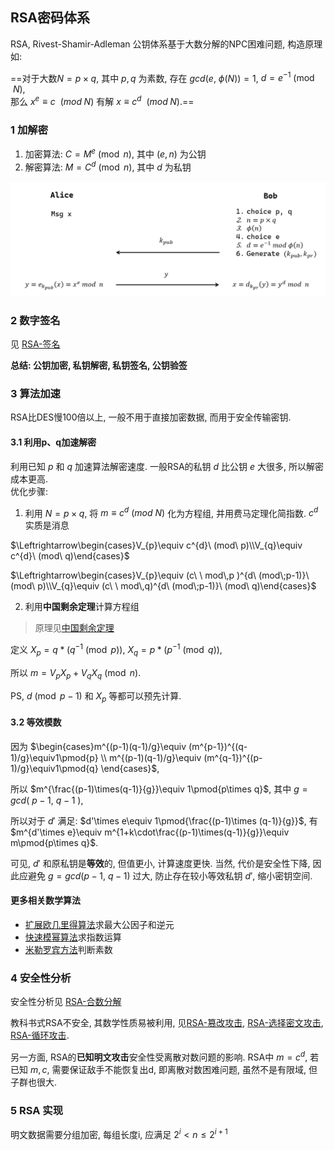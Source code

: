 ## RSA密码体系
RSA, Rivest-Shamir-Adleman 公钥体系基于大数分解的NPC困难问题, 构造原理如:

==对于大数$N=p\times q$, 其中 $p,q$ 为素数, 存在 $gcd(e,\ \phi(N))=1$, $d=e^{-1}\pmod{N}$,   
那么 $x^{e}\equiv c\ \   (mod\; N)$ 有解 $x\equiv c^{d}\ \ (mod\; N)$.==

### 1 加解密

1. 加密算法: $C=M^{e}\pmod n$, 其中 $(e,n)$ 为公钥
2. 解密算法: $M=C^{d}\pmod n$, 其中 $d$ 为私钥

![|500](../../../attach/Pasted%20image%2020230420135629.png)

### 2 数字签名

见 [RSA-签名](RSA-签名.md)

**总结: 公钥加密, 私钥解密, 私钥签名, 公钥验签**

### 3 算法加速

RSA比DES慢100倍以上, 一般不用于直接加密数据, 而用于安全传输密钥.

#### 3.1 利用p、q加速解密

利用已知 $p$ 和 $q$ 加速算法解密速度. 一般RSA的私钥 $d$ 比公钥 $e$ 大很多, 所以解密成本更高.  
优化步骤:

1. 利用 $N=p\times q$, 将 $m \equiv c^{d}\ (mod\ N)$ 化为方程组, 并用费马定理化简指数. $c^{d}$ 实质是消息

$\Leftrightarrow\begin{cases}V_{p}\equiv c^{d}\ (mod\ p)\\V_{q}\equiv c^{d}\ (mod\ q)\end{cases}$

$\Leftrightarrow\begin{cases}V_{p}\equiv (c\ \ mod\,p )^{d\ (mod\;p-1)}\ (mod\ p)\\V_{q}\equiv (c\ \ mod\,q)^{d\ (mod\;p-1)}\ (mod\ q)\end{cases}$

2. 利用**中国剩余定理**计算方程组
   
>  原理见[中国剩余定理](../../../代数/数论/中国剩余定理.md)
   
定义 $X_{p}=q*(q^{-1}\pmod p)$, $X_{q}=p*(p^{-1}\pmod q)$,

所以 $m=V_{p}X_{p}+V_{q}X_{q}\pmod n$.

PS, $d\pmod{p-1}$ 和 $X_p$ 等都可以预先计算.

#### 3.2 等效模数

因为 $\begin{cases}m^{(p-1)(q-1)/g}\equiv (m^{p-1})^{(q-1)/g}\equiv1\pmod{p} \\ m^{(p-1)(q-1)/g}\equiv (m^{q-1})^{(p-1)/g}\equiv1\pmod{q} \end{cases}$, 

所以 $m^{\frac{(p-1)\times(q-1)}{g}}\equiv 1\pmod{p\times q}$, 其中 $g=gcd(\ p-1,\ q-1\ )$, 

所以对于 $d'$ 满足: $d'\times e\equiv 1\pmod{\frac{(p-1)\times (q-1)}{g}}$, 有 $m^{d'\times e}\equiv m^{1+k\cdot\frac{(p-1)\times(q-1)}{g}}\equiv m\pmod{p\times q}$.

可见, $d'$ 和原私钥是**等效**的, 但值更小, 计算速度更快. 当然, 代价是安全性下降, 因此应避免 $g=gcd(p-1,\ q-1)$ 过大, 防止存在较小等效私钥 $d'$, 缩小密钥空间.

#### 更多相关数学算法

- [扩展欧几里得算法](../../../代数/数论/扩展欧几里得算法.md)求最大公因子和逆元
- [快速模幂算法](../../../代数/数论/快速模幂算法.md)求指数运算
- [米勒罗宾方法](../../../代数/数论/素性检测-米勒罗宾方法.md)判断素数

### 4 安全性分析

安全性分析见 [RSA-合数分解](RSA-攻击/RSA-合数分解.md)

教科书式RSA不安全, 其数学性质易被利用, 见[RSA-篡改攻击](RSA-攻击/RSA-篡改攻击.md), [RSA-选择密文攻击](RSA-攻击/RSA-选择密文攻击.md), [RSA-循环攻击](RSA-攻击/RSA-循环攻击.md).

另一方面, RSA的**已知明文攻击**安全性受离散对数问题的影响. RSA中 $m=c^{d}$, 若已知 $m,c$, 需要保证敌手不能恢复出d, 即离散对数困难问题, 虽然不是有限域, 但子群也很大.

### 5 RSA 实现

明文数据需要分组加密, 每组长度i, 应满足 $2^{i}<n\leq 2^{i+1}$
